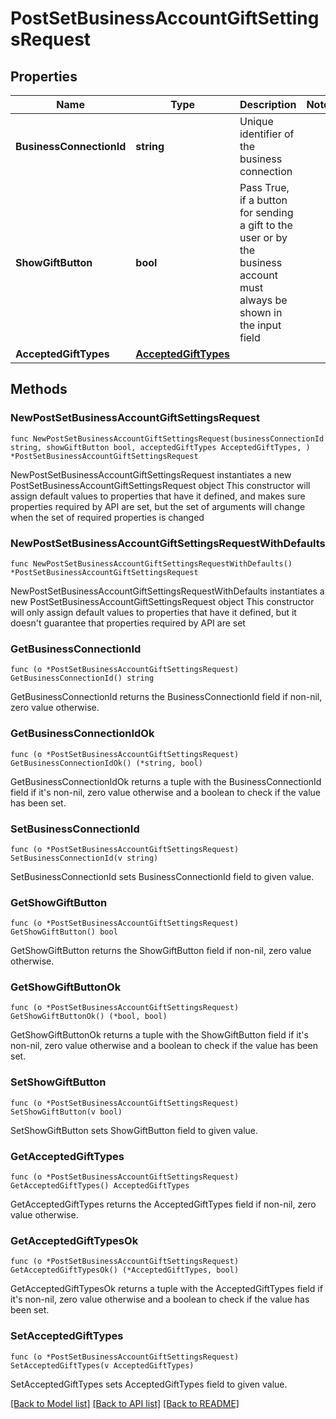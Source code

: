 # PostSetBusinessAccountGiftSettingsRequest

## Properties

Name | Type | Description | Notes
------------ | ------------- | ------------- | -------------
**BusinessConnectionId** | **string** | Unique identifier of the business connection | 
**ShowGiftButton** | **bool** | Pass True, if a button for sending a gift to the user or by the business account must always be shown in the input field | 
**AcceptedGiftTypes** | [**AcceptedGiftTypes**](AcceptedGiftTypes.md) |  | 

## Methods

### NewPostSetBusinessAccountGiftSettingsRequest

`func NewPostSetBusinessAccountGiftSettingsRequest(businessConnectionId string, showGiftButton bool, acceptedGiftTypes AcceptedGiftTypes, ) *PostSetBusinessAccountGiftSettingsRequest`

NewPostSetBusinessAccountGiftSettingsRequest instantiates a new PostSetBusinessAccountGiftSettingsRequest object
This constructor will assign default values to properties that have it defined,
and makes sure properties required by API are set, but the set of arguments
will change when the set of required properties is changed

### NewPostSetBusinessAccountGiftSettingsRequestWithDefaults

`func NewPostSetBusinessAccountGiftSettingsRequestWithDefaults() *PostSetBusinessAccountGiftSettingsRequest`

NewPostSetBusinessAccountGiftSettingsRequestWithDefaults instantiates a new PostSetBusinessAccountGiftSettingsRequest object
This constructor will only assign default values to properties that have it defined,
but it doesn't guarantee that properties required by API are set

### GetBusinessConnectionId

`func (o *PostSetBusinessAccountGiftSettingsRequest) GetBusinessConnectionId() string`

GetBusinessConnectionId returns the BusinessConnectionId field if non-nil, zero value otherwise.

### GetBusinessConnectionIdOk

`func (o *PostSetBusinessAccountGiftSettingsRequest) GetBusinessConnectionIdOk() (*string, bool)`

GetBusinessConnectionIdOk returns a tuple with the BusinessConnectionId field if it's non-nil, zero value otherwise
and a boolean to check if the value has been set.

### SetBusinessConnectionId

`func (o *PostSetBusinessAccountGiftSettingsRequest) SetBusinessConnectionId(v string)`

SetBusinessConnectionId sets BusinessConnectionId field to given value.


### GetShowGiftButton

`func (o *PostSetBusinessAccountGiftSettingsRequest) GetShowGiftButton() bool`

GetShowGiftButton returns the ShowGiftButton field if non-nil, zero value otherwise.

### GetShowGiftButtonOk

`func (o *PostSetBusinessAccountGiftSettingsRequest) GetShowGiftButtonOk() (*bool, bool)`

GetShowGiftButtonOk returns a tuple with the ShowGiftButton field if it's non-nil, zero value otherwise
and a boolean to check if the value has been set.

### SetShowGiftButton

`func (o *PostSetBusinessAccountGiftSettingsRequest) SetShowGiftButton(v bool)`

SetShowGiftButton sets ShowGiftButton field to given value.


### GetAcceptedGiftTypes

`func (o *PostSetBusinessAccountGiftSettingsRequest) GetAcceptedGiftTypes() AcceptedGiftTypes`

GetAcceptedGiftTypes returns the AcceptedGiftTypes field if non-nil, zero value otherwise.

### GetAcceptedGiftTypesOk

`func (o *PostSetBusinessAccountGiftSettingsRequest) GetAcceptedGiftTypesOk() (*AcceptedGiftTypes, bool)`

GetAcceptedGiftTypesOk returns a tuple with the AcceptedGiftTypes field if it's non-nil, zero value otherwise
and a boolean to check if the value has been set.

### SetAcceptedGiftTypes

`func (o *PostSetBusinessAccountGiftSettingsRequest) SetAcceptedGiftTypes(v AcceptedGiftTypes)`

SetAcceptedGiftTypes sets AcceptedGiftTypes field to given value.



[[Back to Model list]](../README.md#documentation-for-models) [[Back to API list]](../README.md#documentation-for-api-endpoints) [[Back to README]](../README.md)


